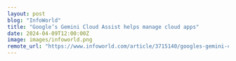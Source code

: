 ```yaml
---
layout: post
blog: "InfoWorld"
title: "Google’s Gemini Cloud Assist helps manage cloud apps"
date: 2024-04-09T12:00:00Z
image: images/infoworld.png
remote_url: "https://www.infoworld.com/article/3715140/googles-gemini-cloud-assist-helps-manage-cloud-apps.html#tk.rss_applicationdevelopment"
---
```

